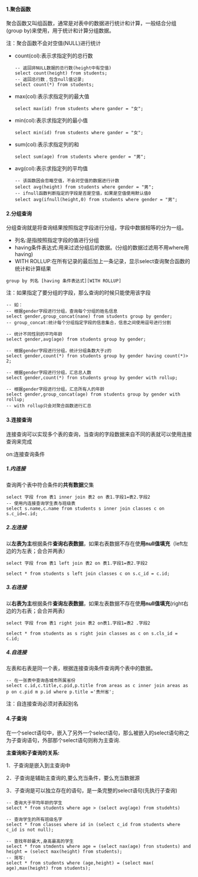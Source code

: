 #### 1.聚合函数

聚合函数又叫组函数，通常是对表中的数据进行统计和计算，一般结合分组(group by)来使用，用于统计和计算分组数据。

注：聚合函数不会对空值(NULL)进行统计

- count(col):表示求指定列的总行数

  ```mysql
  -- 返回非NULL数据的总行数(height中有空值)
  select count(height) from students;
  -- 返回总行数﹐包含null值记录;
  select count(*) from students;
  ```

- max(col):表示求指定列的最大值

  ```mysql
  select max(id) from students where gander = "女";
  ```

- min(col):表示求指定列的最小值

  ```mysql
  select min(id) from students where gander = "女";
  ```

- sum(col):表示求指定列的和

  ```mysql
  select sum(age) from students where gender = "男";
  ```

- avg(col):表示求指定列的平均值

  ```mysql
  -- 该函数因会忽略空值，不会对空值的数据进行计数
  select avg(height) from students where gender = "男";
  -- ifnull函数判断指定的字段是否是空值，如果是空值使用默认值0
  select avg(ifnull(height,0) from students where gender = "男";
  ```

#### 2.分组查询

分组查询就是将查询结果按照指定字段进行分组，字段中数据相等的分为一组。

- 列名:是指按照指定字段的值进行分组
- having条件表达式:用来过滤分组后的数据。(分组的数据过滤用不用where用having)
- WITH ROLLUP∶在所有记录的最后加上一条记录，显示select查询聚合函数的统计和计算结果

```mysql
group by 列名 [having 条件表达式][WITH ROLLUP]
```

注：如果指定了要分组的字段，那么查询的时候只能使用该字段

```mysql
-- 如：
-- 根据gender字段进行分组，查询每个分组的姓名信息
select gender,group_concat(nane) from students group by gender;
-- group_concat:统计每个分组指定字段的信息集合，信息之间使用逗号进行分割

-- 统计不同性别的平均年龄
select gender,avg(age) from students group by gender;

-- 根据gender字段进行分组，统计分组条数大于z的
select gender,count(*) fron students group by gender having count(*)> 2;

-- 根据gender字段进行分组，汇总总人数
select gender,count(*) fron students group by gender with rollup;

-- 根据gender字段进行分组，汇总所有人的年龄
select gender,group_concat(age) from students group by gender with
rollup;
-- with rollup只会对聚合函数进行汇总
```

#### 3.连接查询

连接查询可以实现多个表的查询，当查询的字段数据来自不同的表就可以使用连接查询来完成

on:连接查询条件

##### 1.内连接

查询两个表中符合条件的**共有数据**交集

```mysql
select 字段 from 表1 inner join 表2 on 表1.字段1=表2.字段2
-- 使用内连接查询学生表与班级表
select s.name,c.name from students s inner join classes c on s.c_id=c.id;
```

##### 2.左连接

以**左表为主**根据条件**查询右表数据**，如果右表数据不存在使**用null值填充**（left左边的为左表；会合并两表）

```mysql
select 字段 from 表1 left join 表2 on 表1.字段1=表2.字段2

select * from students s left join classes c on s.c_id = c.id;
```

##### 3.右连接

以**右表为主**根据条件**查询左表数据**，如果左表数据不存在使**用null值填充**(right右边的为右表；会合并两表)

```mysql
select 字段 from 表1 right join 表2 on表1.字段1=表2 .字段2

select * from students as s right join classes as c on s.cls_id = c.id;
```

##### 4.自连接

左表和右表是同一个表，根据连接查询条件查询两个表中的数据。

```mysql
-- 在一张表中查询各城市所属省份
select c.id,c.title,c.pid,p.title from areas as c inner join areas as p on c.pid m p.id where p.title ='贵州省';
```

注：自连接查询必须对表起别名

#### 4.子查询

在一个select语句中，嵌入了另外一个select语句，那么被嵌入的select语句称之为子查询语句，外部那个select语句则称为主查询.

**主查询和子查询的关系:**

1．子查询是嵌入到主查询中

2．子查询是辅助主查询的,要么充当条件，要么充当数据源

3．子查询是可以独立存在的语句，是一条完整的select语句(先执行子查询)

```mysql
-- 查询大于平均年龄的学生
select * from students where age > (select avg(age) from studehts)

-- 查询学生的所有班级名字
select * from classes where id in (select c_id from students where c_id is not null);

-- 查找年龄最大,身高最高的学生
select * from stmdents where age = (select nax(age) fron students) and height = (select max(height) from students);
-- 简写:
select * from students where (age,height) = (select max( age),max(height) from students);
```









